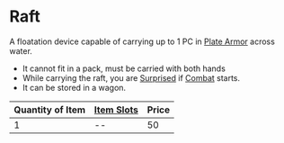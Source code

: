 # Raft

A floatation device capable of carrying up to 1 PC in [Plate Armor](../../Armors/Mundane%20Armors/Plate%20Armor.md) across water.

* It cannot fit in a pack, must be carried with both hands
* While carrying the raft, you are [Surprised](../../../../../Conditions/Surprised.md) if [Combat](../../../../../Game%20Procedures/Combat.md) starts.
* It can be stored in a wagon.

|Quantity of Item|[Item Slots](../../../../../Player%20Characters/Derived%20Statistics/Item%20Slots.md)|Price|
|----------------|----------|-----|
|1|--|50|

